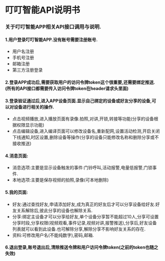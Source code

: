 # 叮叮智能API说明书

### 关于叮叮智能APP相关API接口调用与说明.

#### 1.用户登录叮叮智能APP.没有账号需要注册账号.

* 用户名注册
* 手机号注册
* 邮箱注册
* 第三方注册登录

#### 2.登录APP成功后,需要获取用户的访问令牌token这个很重要,还需要绑定推送.\(所有的API接口都需要传入访问令牌token在header请求头里面\)

#### 3.登录验证通过后,进入APP设备页面.显示自己绑定的设备或好友分享的设备,可以对设备进行相关的操作.

* 点击视频播放,进入播放页面有录像.拍照,对讲,开锁,转接等功能\(分享的设备根据权限显示功能\)
* 点击编辑设备,进入编译页面可以修改设备名,重新配网,设置活动检测,开启关闭下线通知,时区设置,删除设备等操作\(分享的设备只能修改名称和删除分享或不接收推送\)

#### 4.消息页面:

* 消息选项:主要是显示设备触发的事件:门铃呼叫,活动报警,电量低报警,门锁事件.
* 本地选项:主要是保存视频的拍照,录像\(可本地删除\)

#### 5.我的页面:

* 好友:通过查找好友,申请添加好友,成为真正的好友后才可以分享设备给好友.好友关系解除后,彼此分享的设备也解除关系.
* 分享:绑定主设备才可以分享给好友,单个设备分享暂不能超过10人,分享可设置分享时段,分享权限\(视频观看,事件记录,视频对讲,报警推送\),分享后,好友设备列表就可以看到此设备.也可解除分享,解除分享不影响好友关系的存在.
* 资料:可修改用户名\(不能纯数字\),密码,邮箱.

#### 6.退出登录,账号退出后,清除推送令牌和用户访问令牌token\(之前的token也随之失效\)

#### 



